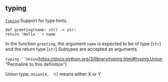 
## typing

 [`typing`](https://docs.python.org/3/library/typing.html#module-typing):Support for type hints.

```
def greeting(name: str) -> str:
return 'Hello ' + name
```
In the function `greeting`, the argument `name` is expected to be of type [`str`] and the return type [`str`] Subtypes are accepted as arguments

`typing.``Union`(https://docs.python.org/3/library/typing.html#typing.Union "Permalink to this definition")

Union type;  `Union[X,  Y]`  means either X or Y

